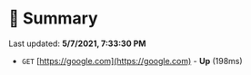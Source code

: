 # 📖 Summary
Last updated: **5/7/2021, 7:33:30 PM**

- `GET` [https://google.com](https://google.com) - **Up** (198ms)
